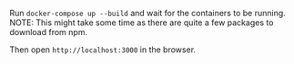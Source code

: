 Run ```docker-compose up --build``` and wait for the containers to be running. 
NOTE: This might take some time as there are quite a few packages to download from npm.

Then open ```http://localhost:3000``` in the browser.